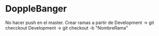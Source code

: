 # DoppleBanger
No hacer push en el master. Crear ramas a partir de Development -> git checckout Development -> git checkout -b "NombreRama"
